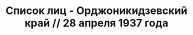 ---
title: Список лиц - Орджоникидзевский край // 28 апреля 1937 года
description: РГАСПИ, ф.17, т.1, оп.171, дело 409, лист 114
images:
- /disk/pictures/v01/17-171-409-114.jpg
- /disk/pictures/v01/17-171-409-115.jpg
- /disk/pictures/v01/17-171-409-116.jpg
- /disk/pictures/v01/17-171-409-117.jpg
- /disk/pictures/v01/17-171-409-118.jpg
- /disk/pictures/v01/17-171-409-119.jpg
---